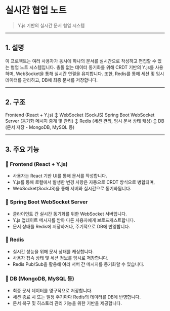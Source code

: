 # 실시간 협업 노트
> Y.js 기반의 실시간 문서 협업 시스템

---

## 1. 설명
이 프로젝트는 여러 사용자가 동시에 하나의 문서를 실시간으로 작성하고 편집할 수 있는 협업 노트 시스템입니다.
충돌 없는 데이터 동기화를 위해 CRDT 기반의 Y.js를 사용하며, WebSocket을 통해 실시간 연결을 유지합니다.
또한, Redis를 통해 세션 및 임시 데이터를 관리하고, DB에 최종 문서를 저장합니다.

---

## 2. 구조
Frontend (React + Y.js)
↕ WebSocket (SockJS)
Spring Boot WebSocket Server (동기화 메시지 중계 및 관리)
↕
Redis (세션 관리, 임시 문서 상태 캐싱)
↕
DB (문서 저장 - MongoDB, MySQL 등)

---

## 3. 주요 기능

### 🔹 Frontend (React + Y.js)
- 사용자는 React 기반 UI를 통해 문서를 작성합니다.
- Y.js를 통해 로컬에서 발생한 변경 사항은 자동으로 CRDT 방식으로 병합되며,
- WebSocket(SockJS)을 통해 서버와 실시간으로 동기화됩니다.

### 🔹 Spring Boot WebSocket Server
- 클라이언트 간 실시간 동기화를 위한 WebSocket 서버입니다.
- Y.js 업데이트 메시지를 받아 다른 사용자에게 브로드캐스트합니다.
- 문서 상태를 Redis에 저장하거나, 주기적으로 DB에 반영합니다.

### 🔹 Redis
- 실시간 성능을 위해 문서 상태를 캐싱합니다.
- 사용자 접속 상태 및 세션 정보를 임시로 저장합니다.
- Redis Pub/Sub을 활용해 여러 서버 간 메시지를 동기화할 수 있습니다.

### 🔹 DB (MongoDB, MySQL 등)
- 최종 문서 데이터를 영구적으로 저장합니다.
- 세션 종료 시 또는 일정 주기마다 Redis의 데이터를 DB에 반영합니다.
- 문서 복구 및 히스토리 관리 기능을 위한 기반을 제공합니다.
